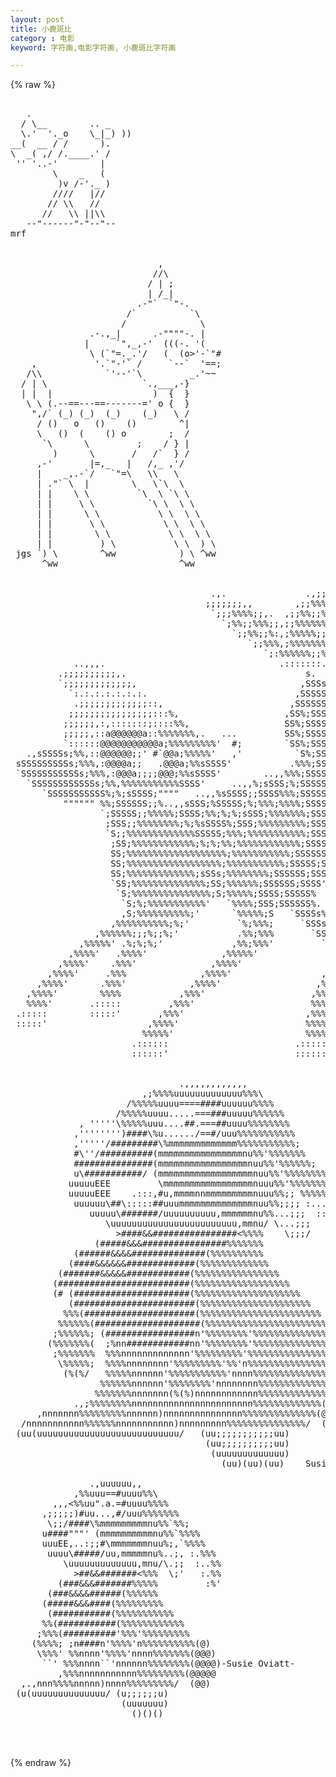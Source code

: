 ```yaml
---
layout: post
title: 小鹿斑比
category : 电影
keyword: 字符画,电影字符画, 小鹿斑比字符画

---
```

{% raw %}
<pre>

   .
  / \__        .. _
  \.'  '._o    \_|_) ))
__(  __ / /      ).
\  _( ,/ /.____.' /
 '' '..-'        |
        \    _   (
         )v /-'._ )
        ////   |//
       // \\   //
      //   \\ ||\\
   --"------"-"--"--
mrf


                            ,
                           //\
                          / | ;
                          | /_|
                        .-"`  `"-.
                      /`          `\
                     /              \
               .-.,_|      .-""""-. |
              |     `",_,-'  (((-. '(
               \ (`"=._.'/   (  (o>'-`"#
    ,           '.`"-'` /     `--`  '==;
   /\\            `'--'`\         _.'~~
  / | \                  `.,___,-}
  | |  |                   )  {  }
   \ \ (.--==---==-------=' o {  }
    ",/` (_) (_)  (_)    (_)   \ /
     / ()   o   ()    ()        ^|
     \   ()  (    () o        ;  /
      `\      \         ;    / } |
        )      \       /   /`  } /
     ,-'       |=,_   |   /,_ ,'/
     |    _,.-`/   `"=\   \\   \
     | ."` \  |        \   \`\  \
     | |    \ \         `\  \ `\ \
     | |     \ \          `\ \  \ \
     | |      \ \           \ \  \ \
     | |       \ \           \ \  \ \
     | |        \ \           \ \  \ \
     | |         ) \           \ \  ) \
 jgs `) \        ^ww            ) \ ^ww
      ^ww                       ^ww


                                      .,.               .,;;;;;,
                                     ;;;;;;;,,        ,;;%%%%%;;
                                      `;;;%%%%;;,.  ,;;%%;;%%%;;
                                        `;%%;;%%%;;,;;%%%%%%%;;'
                                          `;;%%;;%:,;%%%%%;;%%;;,
                                             `;;%%%,;%%%%%%%%%;;;
                                                `;:%%%%%%;;%%;;;'
            ..,,,.                                 .:::::::.
         .;;;;;;;;;;,.                                  s.
         `;;;;;;;;;;;;;,                               ,SSSs.
           `:.:.:.:.:.:.:.                            ,SSSSSSs.
            .;;;;;;;;;;;;;::,                        ,SSSSSSSSS,
           ;;;;;;;;;;;;;;;;:::%,                    ,SS%;SSSSSSsS
          ;;;;;;,:,:::::::;::::%%,                  SS%;SSSSSSsSS
          ;;;;;,::a@@@@@@a::%%%%%%%,.   ...         SS%;SSSSSSSS'
          `::::::@@@@@@@@@@@a;%%%%%%%%%'  #;        `SS%;SSSSS'
   .,sSSSSs;%%,::@@@@@@;;' #`@@a;%%%%%'   ,'          `S%;SS'
 sSSSSSSSSSs;%%%,:@@@@a;;   .@@@a;%%sSSSS'           .%%%;SS,
 `SSSSSSSSSSSs;%%%,:@@@a;;;;@@@;%%sSSSS'        ..,,%%%;SSSSSSs.
   `SSSSSSSSSSSSs;%%,%%%%%%%%%%%SSSS'     ..,,%;sSSS;%;SSSSSSSSs.
      `SSSSSSSSSSS%;%;sSSSS;""""   ..,,%sSSSS;;SSSS%%%;SSSSSSSSSS.
          """""" %%;SSSSSS;;%..,,sSSS;%SSSSS;%;%%%;%%%%;SSSSSS;SSS.
                 `;SSSSS;;%%%%%;SSSS;%%;%;%;sSSS;%%%%%%%;SSSSSS;SSS
                  ;SSS;;%%%%%%%%;%;%sSSSS%;SSS;%%%%%%%%%;SSSSSS;SSS
                  `S;;%%%%%%%%%%%%%SSSSS;%%%;%%%%%%%%%%%;SSSSSS;SSS
                   ;SS;%%%%%%%%%%%%;%;%;%%;%%%%%%%%%%%%;SSSSSS;SSS'
                   SS;%%%%%%%%%%%%%%%%%%%;%%%%%%%%%%%;SSSSSS;SSS'
                   SS;%%%%%%%%%%%%%%%%%%;%%%%%%%%%%%;SSSSS;SSS'
                   SS;%%%%%%%%%%%%%;sSSs;%%%%%%%%;SSSSSS;SSSS
                   `SS;%%%%%%%%%%%%%%;SS;%%%%%%;SSSSSS;SSSS'
                    `S;%%%%%%%%%%%%%%%;S;%%%%%;SSSS;SSSSS%
                     `S;%;%%%%%%%%%%%'   `%%%%;SSS;SSSSSS%.
                     ,S;%%%%%%%%%%;'      `%%%%%;S   `SSSSs%,.
                   ,%%%%%%%%%%;%;'         `%;%%%;     `SSSs;%%,.
                ,%%%%%%;;;%;;%;'           .%%;%%%       `SSSSs;%%.
             ,%%%%%' .%;%;%;'             ,%%;%%%'         `SSSS;%%
           ,%%%%'   .%%%%'              ,%%%%%'             `SSs%%'
         ,%%%%'    .%%%'              ,%%%%'                ,%%%'
       ,%%%%'     .%%%              ,%%%%'                 ,%%%'
     ,%%%%'      .%%%'            ,%%%%'                  ,%%%'
   ,%%%%'        %%%%           ,%%%'                    ,%%%%
   %%%%'       .:::::         ,%%%'                      %%%%'
 .:::::        :::::'       ,%%%'                       ,%%%%
 :::::'                   ,%%%%'                        %%%%%
                         %%%%%'                         %%%%%
                       .::::::                        .::::::
                       ::::::'                        ::::::'   Susie Oviatt


                                .,,,,,,,,,,,,
                         ,;%%%%uuuuuuuuuuuuu%%%\
                      /%%%%%uuuu====####uuuuuu%%%%
                    /%%%%%uuuu.....===###uuuuu%%%%%%
             , '''''\%%%%%uuu....##.===##uuuu%%%%%%%%
            ,'''''''')####\%u....../==#/uuu%%%%%%%%%%%
            ,'''''/#########\%mmmmmmmmmmmmm%%%%%%%%%%%;
            #\''/##########(mmmmmmmmmmmmmmmmnu%%'%%%%%%%
            ###############(mmmmmmmmmmmmmmmmmnuu%%'%%%%%%;
            u\###########/ (mmmmmmmmmmmmmmmmmmnuu%%'%%%%%%%%
           uuuuuEEE         \mmmmmmmmmmmmmmmmmnuuu%%'%%%%%%%%%
           uuuuuEEE    .:::,#u,mmmmnnmmmmmmmmmnuuu%%;; %%%%%%%%%
            uuuuuu\##\:::::##uuummmmmmmmmmmmmmnuu%%;;;; :...%%%%%%
               uuuuu\#######/uuuuuuuuuu,mmmmmmnu%%...;;;  ::...%%%%
                  \uuuuuuuuuuuuuuuuuuuuuuuu,mmnu/ \...;;;   ::...%%%
                    >####&&################<%%%%    \;;;/    ::...%%%
                (#####&&&################%%%%%%%              ::..%%%
            (######&&&&##############(%%%%%%%%%%                ::%/
           (####&&&&&&#############(%%%%%%%%%%%%%
         (#######&&&&&############(%%%%%%%%%%%%%%%%
        (#########################(%%%%%%%%%%%%%%%%%%
        (# (######################(%%%%%%%%%%%%%%%%%%%%
           (#######################(%%%%%%%%%%%%%%%%%%%%%
          %%%(#####################(%%%%%%%%%%%%%%%%%%%%%%%
         %%%%%%(####################(%%%%%%%%%%%%%%%%%%%%%%%
        ;%%%%%%; (#################n'%%%%%%%%'%%%%%%%%%%%%%%%
       (%%%%%%%(  ;%nn############nn'%%%%%%%%'%%%%%%%%%%%%%%%%
        ;%%%%%%%  %%%nnnnnnnnnnnnn'%%%%%%%%%'%%%%%%%%%%%%%%%%%%(@@@)
         \%%%%%;  %%%%nnnnnnnn'%%%%%%%%%'%%'n%%%%%%%%%%%%%%%%%(@@@@@)
          (%(%/   %%%%%nnnnnn'%%%%%%%%%%%'nnnn%%%%%%%%%%%%%%%%(@@@@@@
                 %%%%%%nnnnnn'%%%%%%%%'nnnnnnnn%%%%%%%%%%%%%%(@@@@@@@
                %%%%%%%nnnnnnn(%(%)nnnnnnnnnnnn%%%%%%%%%%%%%(@@@@@@@)
            .,;%%%%%%%%nnnnnnnnnnnnnnnnnnnnnnn%%%%%%%%%%%%%(@@@@@@@@
     ,nnnnnnn%%%%%%%%%nnnnnn)nnnnnnnnnnnnnnn%%%%%%%%%%%%%%(@@@@@@@)
  /nnnnnnnnnnn%%%%%%nnnnnnnnnnn)nnnnnnnnn%%%%%%%%%%%%%%%/  (@@@@)
 (uu(uuuuuuuuuuuuuuuuuuuuuuuuuuu/   (uu;;;;;;;;;;;uu)
                                     (uu;;;;;;;;;;uu)
                                      (uuuuuuuuuuuuu)
                                        (uu)(uu)(uu)    Susie Oviatt

               .,uuuuuu,,
            ,%%uuu==#uuuu%%\
        ,,,<%%uu".a.=#uuuu%%%%
      ,;;;;;)#uu...,#/uuu%%%%%%%
       \;;/####\%mmmmmmmmmnu%%`%%;
      u####"""' (mmmmmmmmmmnu%%`%%%%
      uuuEE,..:;;#\mmmmmmmnuu%;,`%%%%
       uuuu\#####/uu,mmmmmnu%..;, :.%%%
          \uuuuuuuuuuuuu,mnu/\.;;  :..%%
            >##&&#######<%%%  \;'   :.%%
         (###&&&#######%%%%%         :%'
       (###&&&&######(%%%%%%
      (#####&&&####(%%%%%%%%%
       (###########(%%%%%%%%%%%
      %%(###########(%%%%%%%%%%%%
     ;%%%(##########'%%%'%%%%%%%%%
    (%%%%; ;n####n'%%%%'n%%%%%%%%%%(@)
     \%%%' %%nnnn'%%%%'nnnn%%%%%%%(@@@)
      ``' %%%nnnn``'nnnnnn%%%%%%%%(@@@@)-Susie Oviatt-
         ,%%%nnnnnnnnnnn%%%%%%%%%(@@@@@
  ,.,nnn%%%%nnnnn)nnnn%%%%%%%%%/  (@@)
 (u(uuuuuuuuuuuuuu/ (u;;;;;;u)
                     (uuuuuuu)
                       ()()()


 </pre>
{% endraw %}
